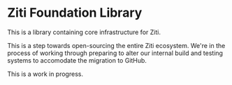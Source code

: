 # Ziti Foundation Library

This is a library containing core infrastructure for Ziti.

This is a step towards open-sourcing the entire Ziti ecosystem. We're in the process of working through preparing to alter our internal build and testing systems to accomodate the migration to GitHub.

This is a work in progress.

